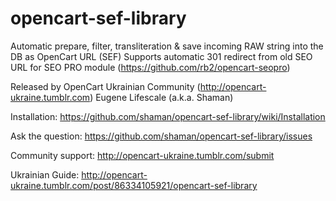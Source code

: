 opencart-sef-library
====================

Automatic prepare, filter, transliteration &amp; save incoming RAW string into the DB as OpenCart URL (SEF)
Supports automatic 301 redirect from old SEO URL for SEO PRO module (https://github.com/rb2/opencart-seopro)

Released by OpenCart Ukrainian Community (http://opencart-ukraine.tumblr.com)
Eugene Lifescale (a.k.a. Shaman)

Installation:
https://github.com/shaman/opencart-sef-library/wiki/Installation

Ask the question:
https://github.com/shaman/opencart-sef-library/issues

Community support:
http://opencart-ukraine.tumblr.com/submit

Ukrainian Guide:
http://opencart-ukraine.tumblr.com/post/86334105921/opencart-sef-library
